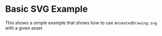 # Basic SVG Example

This shows a simple example that shows how to use `AnimatedDrawing.svg` with a given asset
